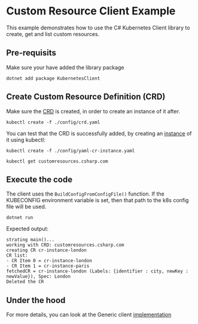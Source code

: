 # Custom Resource Client Example

This example demonstrates how to use the C# Kubernetes Client library to create, get and list custom resources.

## Pre-requisits

Make sure your have added the library package

```shell
dotnet add package KubernetesClient
```

## Create Custom Resource Definition (CRD)

Make sure the  [CRD](./config/crd.yaml) is created, in order to create an instance of it after.

```shell
kubectl create -f ./config/crd.yaml
```

You can test that the CRD is successfully added, by creating an [instance](./config/yaml-cr-instance.yaml) of it using kubectl:

```shell
kubectl create -f ./config/yaml-cr-instance.yaml
```

```shell
kubectl get customresources.csharp.com
```

## Execute the code

The client uses the `BuildConfigFromConfigFile()` function. If the KUBECONFIG environment variable is set, then that path to the k8s config file will be used.

`dotnet run`

Expected output:

```
strating main()...
working with CRD: customresources.csharp.com
creating CR cr-instance-london
CR list:
- CR Item 0 = cr-instance-london
- CR Item 1 = cr-instance-paris
fetchedCR = cr-instance-london (Labels: {identifier : city, newKey : newValue}), Spec: London
Deleted the CR
```

## Under the hood

For more details, you can look at the Generic client [implementation](https://github.com/kubernetes-client/csharp/blob/master/src/KubernetesClient/GenericClient.cs)

